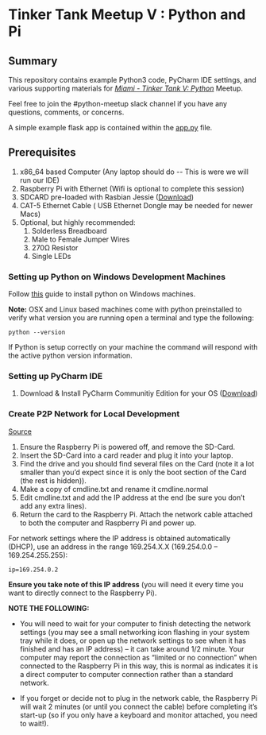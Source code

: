 Tinker Tank Meetup V : Python and Pi
==================
## Summary

This repository contains example Python3 code, PyCharm IDE settings, and various supporting materials for  [_Miami - Tinker Tank V: Python_](http://www.meetup.com/Tinker-Tank/events/229876239/) Meetup.

Feel free to join the #python-meetup slack channel if you have any questions, comments, or concerns.

A simple example flask app is contained within the [app.py](https://github.com/lmgobaira/tinkerTankExamples/blob/master/app.py) file.


Prerequisites
------------------
1. x86_64 based Computer (Any laptop should do -- This is were we will run our IDE)
2. Raspberry Pi with Ethernet (Wifi is optional to complete this session)
3. SDCARD pre-loaded with Rasbian Jessie ([Download](https://www.raspberrypi.org/downloads/raspbian/))
4. CAT-5 Ethernet Cable ( USB Ethernet Dongle may be needed for newer Macs)
5. Optional, but highly recommended:
    1. Solderless Breadboard
    2. Male to Female Jumper Wires
    3. 270Ω Resistor
    4. Single LEDs

### Setting up Python on Windows Development Machines
Follow [this](http://docs.python-guide.org/en/latest/starting/install/win/) guide to install python on Windows machines.

**Note:** OSX and Linux based machines come with python preinstalled to verify what version you are running open a terminal and type the following:

    python --version

If Python is setup correctly on your machine the command will respond with the active python version information.


### Setting up PyCharm IDE

1. Download & Install PyCharm Communitiy Edition for your OS ([Download](https://www.jetbrains.com/pycharm/download/))


### Create P2P Network for Local Development
[Source](https://pihw.wordpress.com/guides/direct-network-connection/)

1. Ensure the Raspberry Pi is powered off, and remove the SD-Card.
2. Insert the SD-Card into a card reader and plug it into your laptop.
3. Find the drive and you should find several files on the Card (note it a lot smaller than you’d expect since it is only the boot section of the Card (the rest is hidden)).
4. Make a copy of cmdline.txt and rename it cmdline.normal
5. Edit cmdline.txt and add the IP address at the end (be sure you don’t add any extra lines).
6. Return the card to the Raspberry Pi.   Attach the network cable attached to both the computer and Raspberry Pi and power up.

For network settings where the IP address is obtained automatically (DHCP), use an address in the range 169.254.X.X (169.254.0.0 – 169.254.255.255):

    ip=169.254.0.2

**Ensure you take note of this IP address** (you will need it every time you want to directly connect to the Raspberry Pi).

**NOTE THE FOLLOWING:**

+ You will need to wait for your computer to finish detecting the network settings (you may see a small networking icon flashing in your system tray while it does, or open up the network settings to see when it has finished and has an IP address) – it can take around 1/2 minute.  Your computer may report the connection as  “limited or no connection” when connected to the Raspberry Pi in this way, this is normal as indicates it is a direct computer to computer connection rather than a standard network.

+ If you forget or decide not to plug in the network cable, the Raspberry Pi will wait 2 minutes (or until you connect the cable) before completing it’s start-up (so if you only have a keyboard and monitor attached, you need to wait!).
